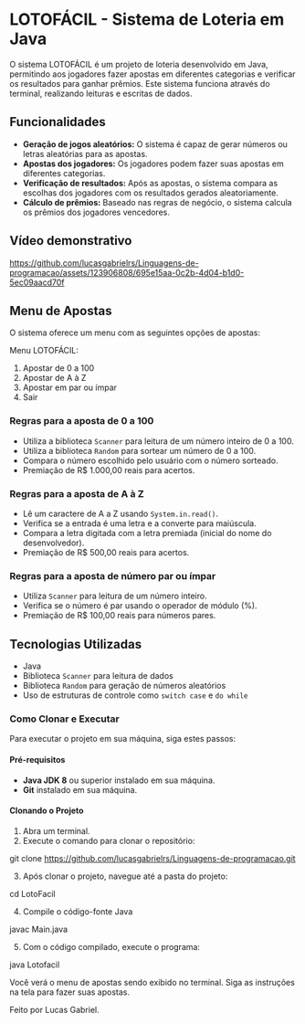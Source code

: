 # LOTOFÁCIL - Sistema de Loteria em Java

O sistema LOTOFÁCIL é um projeto de loteria desenvolvido em Java, permitindo aos jogadores fazer apostas em diferentes categorias e verificar os resultados para ganhar prêmios. Este sistema funciona através do terminal, realizando leituras e escritas de dados.

## Funcionalidades

- **Geração de jogos aleatórios:** O sistema é capaz de gerar números ou letras aleatórias para as apostas.
- **Apostas dos jogadores:** Os jogadores podem fazer suas apostas em diferentes categorias.
- **Verificação de resultados:** Após as apostas, o sistema compara as escolhas dos jogadores com os resultados gerados aleatoriamente.
- **Cálculo de prêmios:** Baseado nas regras de negócio, o sistema calcula os prêmios dos jogadores vencedores.

## Vídeo demonstrativo


https://github.com/lucasgabrielrs/Linguagens-de-programacao/assets/123906808/695e15aa-0c2b-4d04-b1d0-5ec09aacd70f


## Menu de Apostas

O sistema oferece um menu com as seguintes opções de apostas:

Menu LOTOFÁCIL:

1) Apostar de 0 a 100
2) Apostar de A à Z
3) Apostar em par ou ímpar
0) Sair

### Regras para a aposta de 0 a 100

- Utiliza a biblioteca `Scanner` para leitura de um número inteiro de 0 a 100.
- Utiliza a biblioteca `Random` para sortear um número de 0 a 100.
- Compara o número escolhido pelo usuário com o número sorteado.
- Premiação de R$ 1.000,00 reais para acertos.

### Regras para a aposta de A à Z

- Lê um caractere de A a Z usando `System.in.read()`.
- Verifica se a entrada é uma letra e a converte para maiúscula.
- Compara a letra digitada com a letra premiada (inicial do nome do desenvolvedor).
- Premiação de R$ 500,00 reais para acertos.

### Regras para a aposta de número par ou ímpar

- Utiliza `Scanner` para leitura de um número inteiro.
- Verifica se o número é par usando o operador de módulo (%).
- Premiação de R$ 100,00 reais para números pares.

## Tecnologias Utilizadas

- Java
- Biblioteca `Scanner` para leitura de dados
- Biblioteca `Random` para geração de números aleatórios
- Uso de estruturas de controle como `switch case` e `do while`

### Como Clonar e Executar

Para executar o projeto em sua máquina, siga estes passos:

#### Pré-requisitos

- **Java JDK 8** ou superior instalado em sua máquina.
- **Git** instalado em sua máquina.

#### Clonando o Projeto

1. Abra um terminal.
2. Execute o comando para clonar o repositório:

git clone https://github.com/lucasgabrielrs/Linguagens-de-programacao.git

3. Após clonar o projeto, navegue até a pasta do projeto:

cd LotoFacil

4. Compile o código-fonte Java

javac Main.java

5. Com o código compilado, execute o programa:

java Lotofacil

Você verá o menu de apostas sendo exibido no terminal. Siga as instruções na tela para fazer suas apostas.

Feito por Lucas Gabriel.

